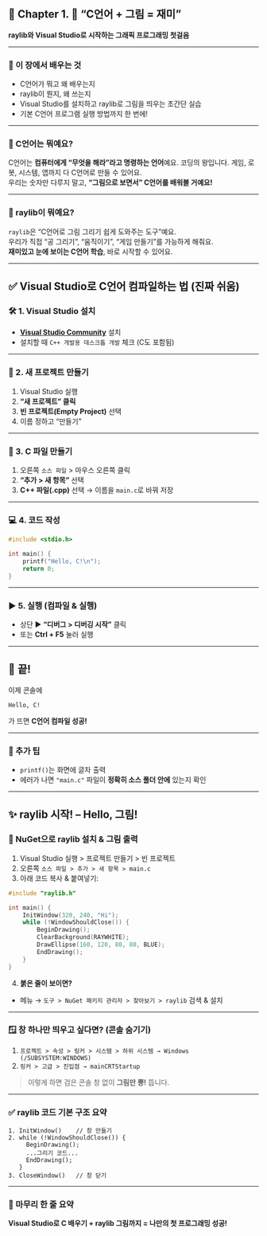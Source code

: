 ## 📘 Chapter 1. 🚀 “C언어 + 그림 = 재미”  
**raylib와 Visual Studio로 시작하는 그래픽 프로그래밍 첫걸음**

---

### 🎯 이 장에서 배우는 것
- C언어가 뭐고 왜 배우는지  
- raylib이 뭔지, 왜 쓰는지  
- Visual Studio를 설치하고 raylib로 그림을 띄우는 초간단 실습  
- 기본 C언어 프로그램 실행 방법까지 한 번에!

---

### 👶 C언어는 뭐예요?

C언어는 **컴퓨터에게 “무엇을 해라”라고 명령하는 언어**예요. 코딩의 왕입니다.
게임, 로봇, 시스템, 앱까지 다 C언어로 만들 수 있어요.  
우리는 숫자만 다루지 말고, **“그림으로 보면서” C언어를 배워볼 거예요!**

---

### 🎨 raylib이 뭐예요?

`raylib`은 “C언어로 그림 그리기 쉽게 도와주는 도구”예요.  
우리가 직접 “공 그리기”, “움직이기”, “게임 만들기”를 가능하게 해줘요.  
**재미있고 눈에 보이는 C언어 학습**, 바로 시작할 수 있어요.

---

## ✅ Visual Studio로 C언어 컴파일하는 법 (진짜 쉬움)

### 🛠️ 1. Visual Studio 설치  
- **[Visual Studio Community](https://visualstudio.microsoft.com/ko/vs/community/)** 설치  
- 설치할 때 `C++ 개발용 데스크톱 개발` 체크 (C도 포함됨)

---

### 📁 2. 새 프로젝트 만들기  
1. Visual Studio 실행  
2. **“새 프로젝트” 클릭**  
3. **빈 프로젝트(Empty Project)** 선택  
4. 이름 정하고 “만들기”

---

### 📄 3. C 파일 만들기  
1. 오른쪽 `소스 파일` > 마우스 오른쪽 클릭  
2. **“추가 > 새 항목”** 선택  
3. **C++ 파일(.cpp)** 선택 → 이름을 `main.c`로 바꿔 저장

---

### 💻 4. 코드 작성

```c
#include <stdio.h>

int main() {
    printf("Hello, C!\n");
    return 0;
}
```

---

### ▶️ 5. 실행 (컴파일 & 실행)

- 상단 ▶️ **“디버그 > 디버깅 시작”** 클릭  
- 또는 **Ctrl + F5** 눌러 실행

---

## 🎉 끝!

이제 콘솔에  
```
Hello, C!
```
가 뜨면 **C언어 컴파일 성공!**

---

### 📌 추가 팁
- `printf()`는 화면에 글자 출력  
- 에러가 나면 `"main.c"` 파일이 **정확히 소스 폴더 안에** 있는지 확인  

---

## ✨ raylib 시작! – Hello, 그림!

### 🎨 NuGet으로 raylib 설치 & 그림 출력

1. Visual Studio 실행 > 프로젝트 만들기 > 빈 프로젝트  
2. 오른쪽 `소스 파일 > 추가 > 새 항목 > main.c`  
3. 아래 코드 복사 & 붙여넣기:

```c
#include "raylib.h"

int main() {
    InitWindow(320, 240, "Hi");
    while (!WindowShouldClose()) {
        BeginDrawing();
        ClearBackground(RAYWHITE);
        DrawEllipse(160, 120, 80, 80, BLUE);
        EndDrawing();
    }
}
```

4. **붉은 줄이 보이면?**
- 메뉴 → `도구 > NuGet 패키지 관리자 > 찾아보기 > raylib` 검색 & 설치

---

### 🪟 창 하나만 띄우고 싶다면? (콘솔 숨기기)

1. `프로젝트 > 속성 > 링커 > 시스템 > 하위 시스템 → Windows (/SUBSYSTEM:WINDOWS)`  
2. `링커 > 고급 > 진입점 → mainCRTStartup`

> 이렇게 하면 검은 콘솔 창 없이 **그림만 뿅!** 뜹니다.

---

### ✅ raylib 코드 기본 구조 요약

```
1. InitWindow()    // 창 만들기
2. while (!WindowShouldClose()) {
     BeginDrawing();
     ...그리기 코드...
     EndDrawing();
   }
3. CloseWindow()   // 창 닫기
```

---

### 🚀 마무리 한 줄 요약  
**Visual Studio로 C 배우기 + raylib 그림까지 = 나만의 첫 프로그래밍 성공!**
